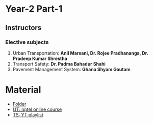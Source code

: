 # Year-2 Part-1

## Instructors
### Elective subjects
1. Urban Transportation: **Anil Marsani, Dr. Rojee Pradhananga, Dr. Pradeep Kumar Shrestha**
2. Transport Safety: **Dr. Padma Bahadur Shahi**
3. Pavement Management System: **Ghana Shyam Gautam**


# Material
- [Folder](https://drive.google.com/open?id=18EvSB6WVEhIEo0-UF9k_7NM2KO3RyXLi)
- [UT: nptel online course](https://nptel.ac.in/courses/105105208)
- [TS: YT playlist](https://www.youtube.com/playlist?list=PLPo7n0SktB-fMaV9QFU8UhjPb-NxQO6tV)
